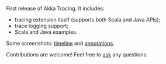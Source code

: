 First release of Akka Tracing. It includes:

* tracing extension itself (supports both Scala and Java APIs);
* trace logging support;
* Scala and Java examples.

Some screenshots: [timeline](https://raw.githubusercontent.com/levkhomich/akka-tracing/gh-pages/screenshots/timeline.png) and
[annotations](https://raw.githubusercontent.com/levkhomich/akka-tracing/gh-pages/screenshots/annotations.png).

Contributions are welcome! Feel free to [ask](https://twitter.com/levkhomich) any questions.
